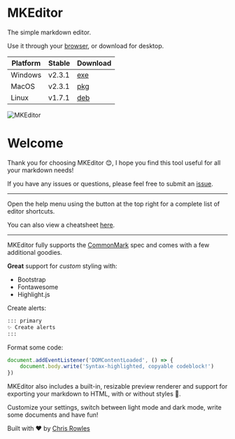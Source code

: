 # MKEditor

The simple markdown editor.

Use it through your [browser](https://mkeditoross.github.io/web/), or download for desktop.

| Platform    | Stable  | Download  |
| --------    | ------- | -------   |
| Windows     | v2.3.1  | [exe](https://github.com/mkeditorOSS/mkeditor/releases/download/v2.3.1/mkeditor-setup-v2.3.1-x86_64.zip) |
| MacOS       | v2.3.1  | [pkg](https://github.com/mkeditorOSS/mkeditor/releases/download/v2.3.1/mkeditor-setup-v2.3.1-x86_64.pkg) |
| Linux       | v1.7.1  | [deb](https://github.com/mkeditorOSS/mkeditor/releases/download/v1.7.1/mkeditor-setup-v1.7.1_amd64.deb)  |

![MKEditor](https://mkeditoross.github.io/demo.png)

# Welcome

Thank you for choosing MKEditor 😊, I hope you find this tool useful for all your markdown needs!

If you have any issues or questions, please feel free to submit an [issue](https://github.com/mkeditorOSS/mkeditor/issues).

---

Open the help menu using the button at the top right for a complete list of editor shortcuts.

You can also view a cheatsheet [here](https://mkeditoross.github.io/shortcuts).

---

MKEditor fully supports the [CommonMark](https://commonmark.org/) spec and comes with a few additional goodies.

**Great** support for _custom_ styling with:

- Bootstrap
- Fontawesome
- Highlight.js

Create alerts:

```md
::: primary
✨ Create alerts
:::
```

Format some code:

```javascript
document.addEventListener('DOMContentLoaded', () => {
    document.body.write('Syntax-highlighted, copyable codeblock!')
})
```

MKEditor also includes a built-in, resizable preview renderer and support for exporting your markdown to HTML, with or without styles 🚀.

Customize your settings, switch between light mode and dark mode, write some documents and have fun!

Built with ❤️ by [Chris Rowles](https://github.com/sentrychris)
